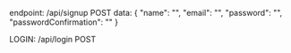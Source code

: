 endpoint: /api/signup
POST
data: {
"name": "",
"email": "",
"password": "",
"passwordConfirmation": ""
}

LOGIN: /api/login
POST
